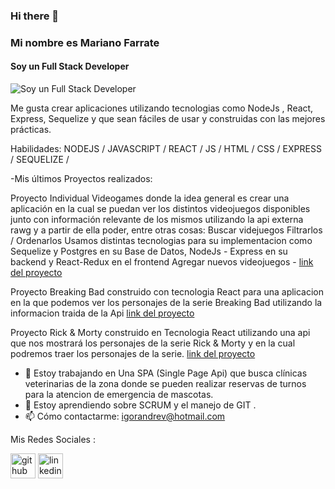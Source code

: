 ### Hi there 👋

<!--
**marianofarrate/marianofarrate** is a ✨ _special_ ✨ repository because its `README.md` (this file) appears on your GitHub profile.

Here are some ideas to get you started:

- 🔭 I’m currently working on ...
- 🌱 I’m currently learning ...
- 👯 I’m looking to collaborate on ...
- 🤔 I’m looking for help with ...
- 💬 Ask me about ...
- 📫 How to reach me: ...
- 😄 Pronouns: ...
- ⚡ Fun fact: ...
-->
###  Mi nombre es Mariano Farrate
#### Soy un Full Stack Developer
![Soy un Full Stack Developer](https://cdn.computerhoy.com/sites/navi.axelspringer.es/public/media/image/2020/04/programacion-1917283.jpg)

Me gusta crear aplicaciones utilizando tecnologias como NodeJs , React, Express, Sequelize y que sean fáciles de usar y construidas con las mejores prácticas.

Habilidades: NODEJS / 
JAVASCRIPT /
REACT /
JS /
HTML /
CSS /
EXPRESS /
SEQUELIZE /
 
-Mis últimos Proyectos realizados:

Proyecto Individual Videogames
donde la idea general es crear una aplicación en la cual se puedan ver los distintos videojuegos disponibles junto con información relevante de los mismos utilizando la api externa rawg y a partir de ella poder, entre otras cosas:
Buscar videjuegos
Filtrarlos / Ordenarlos
Usamos distintas tecnologias para su implementacion como Sequelize y Postgres en su Base de Datos, NodeJs - Express en su backend y React-Redux en el frontend
Agregar nuevos videojuegos - [link del proyecto](https://github.com/marianofarrate/PI-Videogames)

Proyecto Breaking Bad 
construido con tecnologia React para una aplicacion en la que podemos ver los personajes de la serie Breaking Bad utilizando la informacion traida de la Api
[link del proyecto](https://github.com/marianofarrate/React-Breaking-Bad-App-)

Proyecto Rick & Morty
construido en Tecnologia React utilizando una api que nos mostrará los personajes de la serie Rick & Morty y en la cual podremos traer los personajes de la serie.
[link del proyecto](https://github.com/marianofarrate/React-Rick-and-Morty-App)

- 🔭 Estoy trabajando en Una SPA (Single Page Api) que busca clínicas veterinarias de la zona donde se pueden realizar reservas de turnos para la atencion de emergencia de mascotas. 
- 🌱 Estoy aprendiendo sobre SCRUM y el manejo de GIT . 
- 📫 Cómo contactarme: igorandrev@hotmail.com 

Mis Redes Sociales :

[<img src='https://cdn.jsdelivr.net/npm/simple-icons@3.0.1/icons/github.svg' alt='github' height='40'>](https://github.com/https://github.com/marianofarrate)  [<img src='https://cdn.jsdelivr.net/npm/simple-icons@3.0.1/icons/linkedin.svg' alt='linkedin' height='40'>](https://www.linkedin.com/in/https://www.linkedin.com/in/marianofarratewebdeveloper/)  

